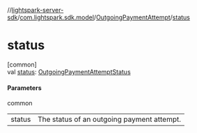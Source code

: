//[lightspark-server-sdk](../../../index.md)/[com.lightspark.sdk.model](../index.md)/[OutgoingPaymentAttempt](index.md)/[status](status.md)

# status

[common]\
val [status](status.md): [OutgoingPaymentAttemptStatus](../-outgoing-payment-attempt-status/index.md)

#### Parameters

common

| | |
|---|---|
| status | The status of an outgoing payment attempt. |
